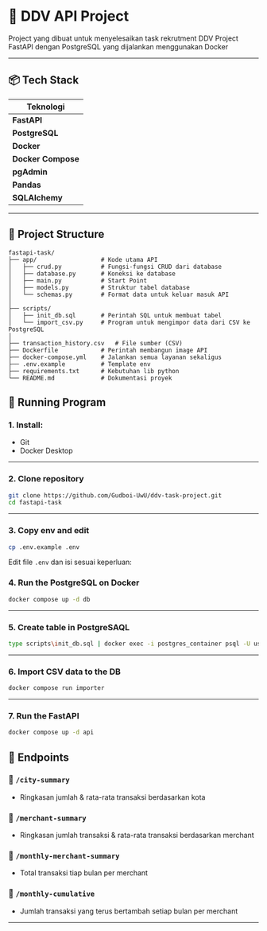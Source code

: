 # 🚀 DDV API Project

Project yang dibuat untuk menyelesaikan task rekrutment DDV
Project FastAPI dengan PostgreSQL yang dijalankan menggunakan Docker

---

## 📦 Tech Stack


|     Teknologi     |
|-------------------|
| **FastAPI**       |
| **PostgreSQL**    |
| **Docker**        |
| **Docker Compose**|
| **pgAdmin**       | 
| **Pandas**        | 
| **SQLAlchemy**    | 

---

## 📁 Project Structure
```
fastapi-task/
├── app/                  # Kode utama API
│   ├── crud.py           # Fungsi-fungsi CRUD dari database
│   ├── database.py       # Koneksi ke database
│   ├── main.py           # Start Point
│   ├── models.py         # Struktur tabel database
│   └── schemas.py        # Format data untuk keluar masuk API
│
├── scripts/
│   ├── init_db.sql       # Perintah SQL untuk membuat tabel
│   └── import_csv.py     # Program untuk mengimpor data dari CSV ke PostgreSQL
│
├── transaction_history.csv   # File sumber (CSV)
├── Dockerfile            # Perintah membangun image API
├── docker-compose.yml    # Jalankan semua layanan sekaligus
├── .env.example          # Template env
├── requirements.txt      # Kebutuhan lib python
└── README.md             # Dokumentasi proyek 
```

## 🚀 Running Program

### 1. Install:
- Git
- Docker Desktop

---

### 2. Clone repository

```bash
git clone https://github.com/Gudboi-UwU/ddv-task-project.git
cd fastapi-task
```

---

### 3. Copy env and edit

```bash
cp .env.example .env
```

Edit file `.env` dan isi sesuai keperluan:


### 4. Run the PostgreSQL on Docker

```bash
docker compose up -d db
```

---

### 5. Create table in PostgreSAQL

```bash
type scripts\init_db.sql | docker exec -i postgres_container psql -U user -d transactions_db
```

---

### 6. Import CSV data to the DB

```bash
docker compose run importer
```

---

### 7. Run the FastAPI

```bash
docker compose up -d api
```



## 📌 Endpoints

### 📍 `/city-summary`
- Ringkasan jumlah & rata-rata transaksi berdasarkan kota

### 📍 `/merchant-summary`
- Ringkasan jumlah transaksi & rata-rata transaksi berdasarkan merchant

### 📍 `/monthly-merchant-summary`
- Total transaksi tiap bulan per merchant

### 📍 `/monthly-cumulative`
- Jumlah transaksi yang terus bertambah setiap bulan per merchant

---